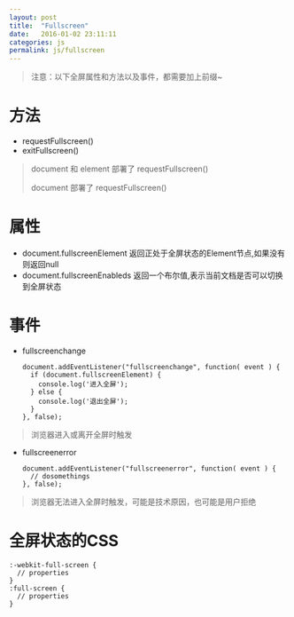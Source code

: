 ```yaml
---
layout: post
title:  "Fullscreen"
date:   2016-01-02 23:11:11
categories: js
permalink: js/fullscreen
---
```




> 注意：以下全屏属性和方法以及事件，都需要加上前缀~

# 方法

* requestFullscreen()
* exitFullscreen()

> document 和 element 部署了 requestFullscreen()
>
> document 部署了 requestFullscreen()

# 属性

* document.fullscreenElement 返回正处于全屏状态的Element节点,如果没有则返回null
* document.fullscreenEnableds 返回一个布尔值,表示当前文档是否可以切换到全屏状态


# 事件

* fullscreenchange

      document.addEventListener("fullscreenchange", function( event ) {
        if (document.fullscreenElement) {
          console.log('进入全屏');
        } else {
          console.log('退出全屏');
        }
      }, false);

> 浏览器进入或离开全屏时触发

* fullscreenerror

      document.addEventListener("fullscreenerror", function( event ) {
        // dosomethings
      }, false);

> 浏览器无法进入全屏时触发，可能是技术原因，也可能是用户拒绝


# 全屏状态的CSS

    :-webkit-full-screen {
      // properties
    }
    :full-screen {
      // properties
    }